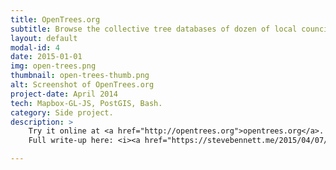 ```yaml
---
title: OpenTrees.org
subtitle: Browse the collective tree databases of dozen of local councils to demonstrate the value of open data.
layout: default
modal-id: 4
date: 2015-01-01
img: open-trees.png
thumbnail: open-trees-thumb.png
alt: Screenshot of OpenTrees.org
project-date: April 2014
tech: Mapbox-GL-JS, PostGIS, Bash.
category: Side project.
description: >
    Try it online at <a href="http://opentrees.org">opentrees.org</a>. <br>
    Full write-up here: <i><a href="https://stevebennett.me/2015/04/07/opentrees-org-how-to-aggregate-373000-trees-from-9-open-data-sources/">OpenTrees.org: how to aggregate 373,000 trees from 9 open data sources</a></i>.

---
```

